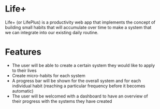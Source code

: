 # Life+

Life+ (or LifePlus) is a productivity web app that implements the concept of building small habits that will accumulate over time to make a system that we can integrate into our existing daily routine.

# Features 
- The user will be able to create a certain system they would like to apply to their lives
 - Create micro-habits for each system
 - A progress bar will be shown for the overall system and for each individual habit (reaching a particular frequency before it becomes automatic)
 - The user will be welcomed with a dashboard to have an overview of their progress with the systems they have created 
